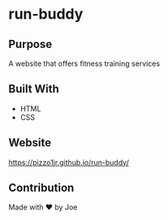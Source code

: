 # run-buddy

## Purpose

A website that offers fitness training services

## Built With
* HTML
* CSS

## Website 
https://pizzo1jr.github.io/run-buddy/

## Contribution
Made with ❤️ by Joe 
